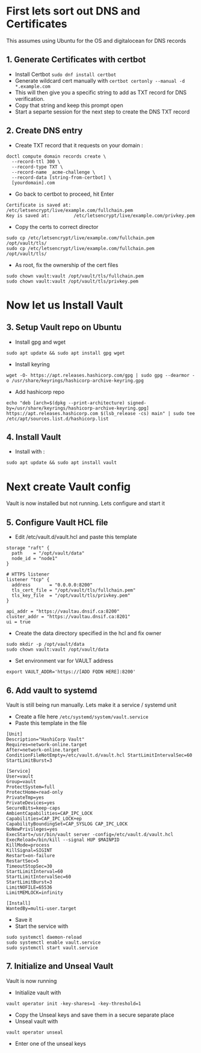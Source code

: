 # First lets sort out DNS and Certificates
This assumes using Ubuntu for the OS and digitalocean for DNS records

## 1. Generate Certificates with certbot
- Install Certbot `sudo dnf install certbot`
- Generate wildcard cert manually with `certbot certonly --manual -d *.example.com`
- This will then give you a specific string to add as TXT record for DNS verification.
- Copy that string and keep this prompt open
- Start a separte session for the next step to create the DNS TXT record

## 2. Create DNS entry
- Create TXT record that it requests on your domain :
```
doctl compute domain records create \
  --record-ttl 300 \
  --record-type TXT \
  --record-name _acme-challenge \
  --record-data [string-from-certbot] \
  [yourdomain].com
```

- Go back to certbot to proceed, hit Enter
```
Certificate is saved at: /etc/letsencrypt/live/example.com/fullchain.pem
Key is saved at:         /etc/letsencrypt/live/example.com/privkey.pem
```
- Copy the certs to correct director
```
sudo cp /etc/letsencrypt/live/example.com/fullchain.pem /opt/vault/tls/
sudo cp /etc/letsencrypt/live/example.com/fullchain.pem /opt/vault/tls/
```
- As root, fix the ownership of the cert files
```
sudo chown vault:vault /opt/vault/tls/fullchain.pem
sudo chown vault:vault /opt/vault/tls/privkey.pem
```

# Now let us Install Vault

## 3. Setup Vault repo on Ubuntu
- Install gpg and wget
```
sudo apt update && sudo apt install gpg wget
```
- Install keyring
```
wget -O- https://apt.releases.hashicorp.com/gpg | sudo gpg --dearmor -o /usr/share/keyrings/hashicorp-archive-keyring.gpg
```
- Add hashicorp repo
```
echo "deb [arch=$(dpkg --print-architecture) signed-by=/usr/share/keyrings/hashicorp-archive-keyring.gpg] https://apt.releases.hashicorp.com $(lsb_release -cs) main" | sudo tee /etc/apt/sources.list.d/hashicorp.list
```

## 4. Install Vault
- Install with :
```
sudo apt update && sudo apt install vault
```

# Next create Vault config
Vault is now installed but not running. Lets configure and start it

## 5. Configure Vault HCL file
- Edit /etc/vault.d/vault.hcl and paste this template 
```
storage "raft" {
  path    = "/opt/vault/data"
  node_id = "node1"
}

# HTTPS listener
listener "tcp" {
  address       = "0.0.0.0:8200"
  tls_cert_file = "/opt/vault/tls/fullchain.pem"
  tls_key_file  = "/opt/vault/tls/privkey.pem"
}

api_addr = "https://vaultau.dnsif.ca:8200"
cluster_addr = "https://vaultau.dnsif.ca:8201"
ui = true

```
- Create the data directory specified in the hcl and fix owner
```
sudo mkdir -p /opt/vault/data
sudo chown vault:vault /opt/vault/data
```
- Set environment var for VAULT address
```
export VAULT_ADDR='https://[ADD FQDN HERE]:8200'
```

## 6. Add vault to systemd 
Vault is still being run manually. Lets make it a service / systemd unit

- Create a file here `/etc/systemd/system/vault.service`
- Paste this template in the file
```
[Unit]
Description="HashiCorp Vault"
Requires=network-online.target
After=network-online.target ConditionFileNotEmpty=/etc/vault.d/vault.hcl StartLimitIntervalSec=60
StartLimitBurst=3

[Service]
User=vault
Group=vault
ProtectSystem=full
ProtectHome=read-only
PrivateTmp=yes
PrivateDevices=yes
SecureBits=keep-caps
AmbientCapabilities=CAP_IPC_LOCK
Capabilities=CAP_IPC_LOCK+ep
CapabilityBoundingSet=CAP_SYSLOG CAP_IPC_LOCK
NoNewPrivileges=yes
ExecStart=/usr/bin/vault server -config=/etc/vault.d/vault.hcl ExecReload=/bin/kill --signal HUP $MAINPID
KillMode=process
KillSignal=SIGINT
Restart=on-failure
RestartSec=5
TimeoutStopSec=30
StartLimitInterval=60
StartLimitIntervalSec=60
StartLimitBurst=3
LimitNOFILE=65536
LimitMEMLOCK=infinity

[Install]
WantedBy=multi-user.target
```
- Save it
- Start the service with
```
sudo systemctl daemon-reload
sudo systemctl enable vault.service
sudo systemctl start vault.service
```



## 7. Initialize and Unseal Vault
Vault is now running 

- Initialize vault with
```
vault operator init -key-shares=1 -key-threshold=1
```
- Copy the Unseal keys and save them in a secure separate place
- Unseal vault with
```
vault operator unseal
```
- Enter one of the unseal keys


